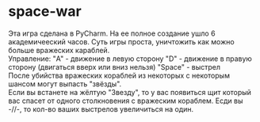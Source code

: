 # space-war
Эта игра сделана в PyСharm. На ее полное создание ушло 6 академичееский часов.
Суть игры проста, уничтожить как можно больше вражеских караблей.
<br/>
Управление:
  "A" - движение в левую сторону
  "D" - движение в правую сторону
  (двигаться вверх или вниз нельзя)
  "Space" - выстрел 
<br/>
После убийства вражеских кораблей из некоторых с некоторым шансом могут выпасть "звёзды".
<br/>
Если вы встанете на жёлтую "Звезду", то у вас появиться щит который вас спасет от одного столкновения с вражеским кораблем.
Есди вы -//-, то кол-во ваших выстрелов увеличиться на один.
 
